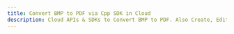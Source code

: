---title: Convert BMP to PDF via Cpp SDK in Clouddescription: Cloud APIs & SDKs to Convert BMP to PDF. Also Create, Edit & Render Microsoft Word & OpenOffice documents in the Cloud.---